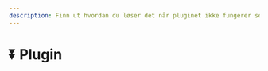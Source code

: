 ```yaml
---
description: Finn ut hvordan du løser det når pluginet ikke fungerer som det skal.
---
```


# ⏬ Plugin
